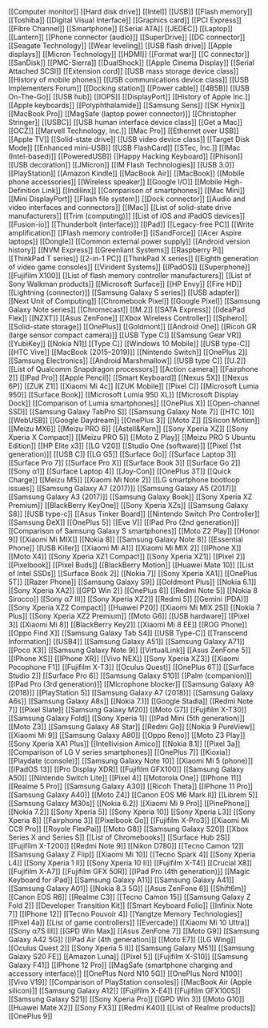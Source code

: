 [[Computer monitor]]
[[Hard disk drive]]
[[Intel]]
[[USB]]
[[Flash memory]]
[[Toshiba]]
[[Digital Visual Interface]]
[[Graphics card]]
[[PCI Express]]
[[Fibre Channel]]
[[Smartphone]]
[[Serial ATA]]
[[JEDEC]]
[[Laptop]]
[[Lantern]]
[[Phone connector (audio)]]
[[SuperDrive]]
[[DC connector]]
[[Seagate Technology]]
[[Wear leveling]]
[[USB flash drive]]
[[Apple displays]]
[[Micron Technology]]
[[HDMI]]
[[Format war]]
[[C connector]]
[[SanDisk]]
[[PMC-Sierra]]
[[DualShock]]
[[Apple Cinema Display]]
[[Serial Attached SCSI]]
[[Extension cord]]
[[USB mass storage device class]]
[[History of mobile phones]]
[[USB communications device class]]
[[USB Implementers Forum]]
[[Docking station]]
[[Power cable]]
[[4B5B]]
[[USB On-The-Go]]
[[USB hub]]
[[IOPS]]
[[DisplayPort]]
[[History of Apple Inc.]]
[[Apple keyboards]]
[[Polyphthalamide]]
[[Samsung Sens]]
[[SK Hynix]]
[[MacBook Pro]]
[[MagSafe (laptop power connector)]]
[[Christopher Stringer]]
[[USBC]]
[[USB human interface device class]]
[[Get a Mac]]
[[OCZ]]
[[Marvell Technology, Inc.]]
[[Mac Pro]]
[[Ethernet over USB]]
[[Apple TV]]
[[Solid-state drive]]
[[USB video device class]]
[[Target Disk Mode]]
[[Enhanced mini-USB]]
[[USB FlashCard]]
[[STec, Inc.]]
[[IMac (Intel-based)]]
[[PoweredUSB]]
[[Happy Hacking Keyboard]]
[[Phison]]
[[USB decoration]]
[[JMicron]]
[[IM Flash Technologies]]
[[USB 3.0]]
[[PlayStation]]
[[Amazon Kindle]]
[[MacBook Air]]
[[MacBook]]
[[Mobile phone accessories]]
[[Wireless speaker]]
[[Google I/O]]
[[Mobile High-Definition Link]]
[[Indilinx]]
[[Comparison of smartphones]]
[[Mac Mini]]
[[Mini DisplayPort]]
[[Flash file system]]
[[Dock connector]]
[[Audio and video interfaces and connectors]]
[[IMac]]
[[List of solid-state drive manufacturers]]
[[Trim (computing)]]
[[List of iOS and iPadOS devices]]
[[Fusion-io]]
[[Thunderbolt (interface)]]
[[IPad]]
[[Legacy-free PC]]
[[Write amplification]]
[[Flash memory controller]]
[[SandForce]]
[[Acer Aspire laptops]]
[[Dongle]]
[[Common external power supply]]
[[Android version history]]
[[NVM Express]]
[[Greenliant Systems]]
[[Raspberry Pi]]
[[ThinkPad T series]]
[[2-in-1 PC]]
[[ThinkPad X series]]
[[Eighth generation of video game consoles]]
[[Virident Systems]]
[[IPadOS]]
[[Superphone]]
[[Fujifilm X100]]
[[List of flash memory controller manufacturers]]
[[List of Sony Walkman products]]
[[Microsoft Surface]]
[[HP Envy]]
[[Fire HD]]
[[Lightning (connector)]]
[[Samsung Galaxy S series]]
[[USB adapter]]
[[Next Unit of Computing]]
[[Chromebook Pixel]]
[[Google Pixel]]
[[Samsung Galaxy Note series]]
[[Chromecast]]
[[M.2]]
[[SATA Express]]
[[IdeaPad Flex]]
[[NZXT]]
[[Asus ZenFone]]
[[Xbox Wireless Controller]]
[[Sphero]]
[[Solid-state storage]]
[[OnePlus]]
[[Goldmont]]
[[Android One]]
[[Ricoh GR (large sensor compact camera)]]
[[USB Type C]]
[[Samsung Gear VR]]
[[YubiKey]]
[[Nokia N1]]
[[Type C]]
[[Windows 10 Mobile]]
[[USB type-C]]
[[HTC Vive]]
[[MacBook (2015–2019)]]
[[Nintendo Switch]]
[[OnePlus 2]]
[[Samsung Electronics]]
[[Android Marshmallow]]
[[USB type C]]
[[U.2]]
[[List of Qualcomm Snapdragon processors]]
[[Action camera]]
[[Fairphone 2]]
[[IPad Pro]]
[[Apple Pencil]]
[[Smart Keyboard]]
[[Nexus 5X]]
[[Nexus 6P]]
[[ZUK Z1]]
[[Xiaomi Mi 4c]]
[[ZUK Mobile]]
[[Pixel C]]
[[Microsoft Lumia 950]]
[[Surface Book]]
[[Microsoft Lumia 950 XL]]
[[Microsoft Display Dock]]
[[Comparison of Lumia smartphones]]
[[OnePlus X]]
[[Open-channel SSD]]
[[Samsung Galaxy TabPro S]]
[[Samsung Galaxy Note 7]]
[[HTC 10]]
[[WebUSB]]
[[Google Daydream]]
[[OnePlus 3]]
[[Moto Z]]
[[Silicon Motion]]
[[Meizu MX6]]
[[Meizu PRO 6]]
[[Astell&Kern]]
[[Sony Xperia XZ]]
[[Sony Xperia X Compact]]
[[Meizu PRO 5]]
[[Moto Z Play]]
[[Meizu PRO 5 Ubuntu Edition]]
[[HP Elite x3]]
[[LG V20]]
[[Studio One (software)]]
[[Pixel (1st generation)]]
[[USB C]]
[[LG G5]]
[[Surface Go]]
[[Surface Laptop 3]]
[[Surface Pro 7]]
[[Surface Pro X]]
[[Surface Book 3]]
[[Surface Go 2]]
[[Sony α1]]
[[Surface Laptop 4]]
[[Joy-Con]]
[[OnePlus 3T]]
[[Quick Charge]]
[[Meizu M5]]
[[Xiaomi Mi Note 2]]
[[LG smartphone bootloop issues]]
[[Samsung Galaxy A7 (2017)]]
[[Samsung Galaxy A5 (2017)]]
[[Samsung Galaxy A3 (2017)]]
[[Samsung Galaxy Book]]
[[Sony Xperia XZ Premium]]
[[BlackBerry KeyOne]]
[[Sony Xperia XZs]]
[[Samsung Galaxy S8]]
[[USB type-c]]
[[Asus Tinker Board]]
[[Nintendo Switch Pro Controller]]
[[Samsung DeX]]
[[OnePlus 5]]
[[Eve V]]
[[IPad Pro (2nd generation)]]
[[Comparison of Samsung Galaxy S smartphones]]
[[Moto Z2 Play]]
[[Honor 9]]
[[Xiaomi Mi MIX]]
[[Nokia 8]]
[[Samsung Galaxy Note 8]]
[[Essential Phone]]
[[USB Killer]]
[[Xiaomi Mi A1]]
[[Xiaomi Mi MIX 2]]
[[IPhone X]]
[[Moto X4]]
[[Sony Xperia XZ1 Compact]]
[[Sony Xperia XZ1]]
[[Pixel 2]]
[[Pixelbook]]
[[Pixel Buds]]
[[BlackBerry Motion]]
[[Huawei Mate 10]]
[[List of Intel SSDs]]
[[Surface Book 2]]
[[Nokia 7]]
[[Sony Xperia XA1]]
[[OnePlus 5T]]
[[Razer Phone]]
[[Samsung Galaxy S9]]
[[Goldmont Plus]]
[[Nokia 6.1]]
[[Sony Xperia XA2]]
[[GPD Win 2]]
[[OnePlus 6]]
[[Redmi Note 5]]
[[Nokia 8 Sirocco]]
[[Sony α7 III]]
[[Sony Xperia XZ2]]
[[Redmi 5]]
[[Gemini (PDA)]]
[[Sony Xperia XZ2 Compact]]
[[Huawei P20]]
[[Xiaomi Mi MIX 2S]]
[[Nokia 7 Plus]]
[[Sony Xperia XZ2 Premium]]
[[Moto G6]]
[[USB hardware]]
[[Pixel 3]]
[[Xiaomi Mi 8]]
[[BlackBerry Key2]]
[[Xiaomi Mi 8 EE]]
[[ROG Phone]]
[[Oppo Find X]]
[[Samsung Galaxy Tab S4]]
[[USB Type-C]]
[[Transcend Information]]
[[USB4]]
[[Samsung Galaxy A51]]
[[Samsung Galaxy A71]]
[[Poco X3]]
[[Samsung Galaxy Note 9]]
[[VirtualLink]]
[[Asus ZenFone 5]]
[[IPhone XS]]
[[IPhone XR]]
[[Vivo NEX]]
[[Sony Xperia XZ3]]
[[Xiaomi Pocophone F1]]
[[Fujifilm X-T3]]
[[Oculus Quest]]
[[OnePlus 6T]]
[[Surface Studio 2]]
[[Surface Pro 6]]
[[Samsung Galaxy S10]]
[[Palm (companion)]]
[[IPad Pro (3rd generation)]]
[[Microphone blocker]]
[[Samsung Galaxy A9 (2018)]]
[[PlayStation 5]]
[[Samsung Galaxy A7 (2018)]]
[[Samsung Galaxy A6s]]
[[Samsung Galaxy A8s]]
[[Nokia 7.1]]
[[Google Stadia]]
[[Redmi Note 7]]
[[Pixel Slate]]
[[Samsung Galaxy M20]]
[[Moto G7]]
[[Fujifilm X-T30]]
[[Samsung Galaxy Fold]]
[[Sony Xperia 1]]
[[IPad Mini (5th generation)]]
[[Moto Z3]]
[[Samsung Galaxy A8 Star]]
[[Redmi Go]]
[[Nokia 9 PureView]]
[[Xiaomi Mi 9]]
[[Samsung Galaxy A80]]
[[Oppo Reno]]
[[Moto Z3 Play]]
[[Sony Xperia XA1 Plus]]
[[Intellivision Amico]]
[[Nokia 8.1]]
[[Pixel 3a]]
[[Comparison of LG V series smartphones]]
[[OnePlus 7]]
[[Kioxia]]
[[Playdate (console)]]
[[Samsung Galaxy Note 10]]
[[Xiaomi Mi 5 (phone)]]
[[IPadOS 13]]
[[Pro Display XDR]]
[[Fujifilm GFX100]]
[[Samsung Galaxy A50]]
[[Nintendo Switch Lite]]
[[Pixel 4]]
[[Motorola One]]
[[IPhone 11]]
[[Realme 5 Pro]]
[[Samsung Galaxy A30]]
[[Ricoh Theta]]
[[IPhone 11 Pro]]
[[Samsung Galaxy A40]]
[[Moto Z4]]
[[Canon EOS M6 Mark II]]
[[Librem 5]]
[[Samsung Galaxy M30s]]
[[Nokia 6.2]]
[[Xiaomi Mi 9 Pro]]
[[PinePhone]]
[[Nokia 7.2]]
[[Sony Xperia 5]]
[[Sony Xperia 10]]
[[Sony Xperia L3]]
[[Sony Xperia 8]]
[[Fairphone 3]]
[[Pixelbook Go]]
[[Fujifilm X-Pro3]]
[[Xiaomi Mi CC9 Pro]]
[[Royole FlexPai]]
[[Moto G8]]
[[Samsung Galaxy S20]]
[[Xbox Series X and Series S]]
[[List of Chromebooks]]
[[Surface Hub 2S]]
[[Fujifilm X-T200]]
[[Redmi Note 9]]
[[Nikon D780]]
[[Tecno Camon 12]]
[[Samsung Galaxy Z Flip]]
[[Xiaomi Mi 10]]
[[Tecno Spark 4]]
[[Sony Xperia L4]]
[[Sony Xperia 1 II]]
[[Sony Xperia 10 II]]
[[Fujifilm X-T4]]
[[Crucial X8]]
[[Fujifilm X-A7]]
[[Fujifilm GFX 50R]]
[[IPad Pro (4th generation)]]
[[Magic Keyboard for iPad]]
[[Samsung Galaxy A11]]
[[Samsung Galaxy A41]]
[[Samsung Galaxy A01]]
[[Nokia 8.3 5G]]
[[Asus ZenFone 6]]
[[Shift6m]]
[[Canon EOS R6]]
[[Realme C3]]
[[Tecno Camon 15]]
[[Samsung Galaxy Z Fold 2]]
[[Developer Transition Kit]]
[[Smart Keyboard Folio]]
[[Infinix Note 7]]
[[IPhone 12]]
[[Tecno Pouvoir 4]]
[[Yangtze Memory Technologies]]
[[Pixel 4a]]
[[List of game controllers]]
[[Evercade]]
[[Xiaomi Mi 10 Ultra]]
[[Sony α7S III]]
[[GPD Win Max]]
[[Asus ZenFone 7]]
[[Moto G9]]
[[Samsung Galaxy A42 5G]]
[[IPad Air (4th generation)]]
[[Moto E7]]
[[LG Wing]]
[[Oculus Quest 2]]
[[Sony Xperia 5 II]]
[[Samsung Galaxy M51]]
[[Samsung Galaxy S20 FE]]
[[Amazon Luna]]
[[Pixel 5]]
[[Fujifilm X-S10]]
[[Samsung Galaxy F41]]
[[IPhone 12 Pro]]
[[MagSafe (smartphone charging and accessory interface)]]
[[OnePlus Nord N10 5G]]
[[OnePlus Nord N100]]
[[Vivo V19]]
[[Comparison of PlayStation consoles]]
[[MacBook Air (Apple silicon)]]
[[Samsung Galaxy A12]]
[[Fujifilm X-E4]]
[[Fujifilm GFX100S]]
[[Samsung Galaxy S21]]
[[Sony Xperia Pro]]
[[GPD Win 3]]
[[Moto G10]]
[[Huawei Mate X2]]
[[Sony FX3]]
[[Redmi K40]]
[[List of Realme products]]
[[OnePlus 9]]
